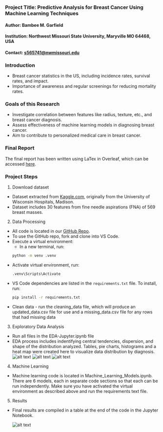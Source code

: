 ### Project Title: Predictive Analysis for Breast Cancer Using Machine Learning Techniques
#### Author: Bambee M. Garfield
#### Institution: Northwest Missouri State University, Maryville MO 64468, USA
#### Contact: s565741@nwmissouri.edu

### Introduction
- Breast cancer statistics in the US, including incidence rates, survival rates, and impact.
- Importance of awareness and regular screenings for reducing mortality rates.

### Goals of this Research
- Investigate correlation between features like radius, texture, etc., and breast cancer diagnosis.
- Assess effectiveness of machine learning models in diagnosing breast cancer.
- Aim to contribute to personalized medical care in breast cancer.

### Final Report
The final report has been written using LaTex in Overleaf, which can be accessed [here](https://www.overleaf.com/read/mnxndtrqqwyk#7112d5).

### Project Steps

1. Download dataset
- Dataset extracted from [Kaggle.com](https://www.kaggle.com/datasets/uciml/breast-cancer-wisconsin-data), originally from the University of Wisconsin Hospitals, Madison.
- Dataset includes 30 features from fine needle aspirations (FNA) of 569 breast masses.

2. Data Processing
- All code is located in our [GitHub Repo](https://github.com/Bambee26/capstone_project).
- To use the GitHub repo, fork and clone into VS Code.
- Execute a virtual environment:
    - In a new terminal, run:
    ```sh
    python -m venv .venv
- Activate virtual environment, run:
    ```sh
    .venv\Scripts\Activate
- VS Code dependencies are listed in the `requirements.txt` file. To install, run:
  ```sh
  pip install -r requirements.txt
- Clean data - run the cleaning_data file, which will produce an updated_data.csv file for use and a missing_data.csv file for any rows that had missing data

3. Exploratory Data Analysis
- Run all files in the EDA-Jupyter.ipynb file
- EDA process includes indentifying central tendencies, dispersion, and shape of the distribution analyzed. Tables, pie charts, histograms and a heat map were created here to visualize data distribution by diagnosis. ​
![alt text](EDA-Graphs/diagnosis_pie_chart.png)
![alt text](EDA-Graphs/histograms.png)
![alt text](EDA-Graphs/correlation_heatmap.png)

4. Machine Learning

- Machine learning code is located in Machine_Learning_Models.ipynb. There are 6 models, each in separate code sections so that each can be run independently. Make sure you have activated the virtual environment as described above and run the requirements text file. 

5. Results
- Final results are compiled in a table at the end of the code in the Jupyter Notebook. 

  ![alt text](image.png)

